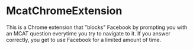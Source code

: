 # McatChromeExtension
This is a Chrome extension that "blocks" Facebook by prompting you with an MCAT question everytime you try to navigate to it. If you answer correctly, you get to use Facebook for a limited amount of time.
